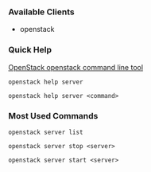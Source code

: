 ### Available Clients
  * openstack

### Quick Help
[OpenStack openstack command line tool](http://docs.openstack.org/developer/python-openstackclient)

`openstack help server`

`openstack help server <command>`

### Most Used Commands
`openstack server list`

`openstack server stop <server>`

`openstack server start <server>`
